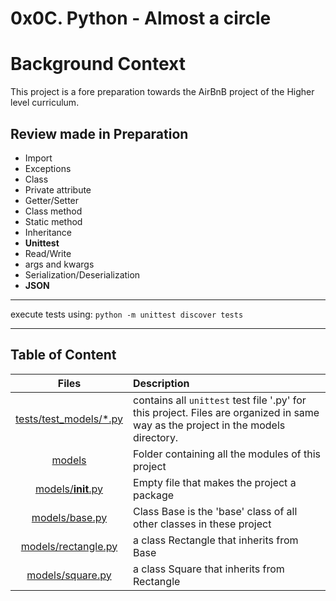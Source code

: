 # 0x0C. Python - Almost a circle

# Background Context
This project is a fore preparation towards the AirBnB project of the Higher level curriculum.

## Review made in Preparation
* Import
* Exceptions
* Class
* Private attribute
* Getter/Setter
* Class method
* Static method
* Inheritance
* **Unittest**
* Read/Write
* args and kwargs
* Serialization/Deserialization
* **JSON**
***
execute tests using: ``python -m unittest discover tests``
***

## Table of Content
| Files | Description |
|:-----:|:------------|
[tests/test_models/*.py](./tests/test_models/) | contains all ``unittest`` test file '.py' for this project. Files are organized in same way as the project in the models directory.
[models](./models) | Folder containing all the modules of this project
[models/__init__.py](./models/__init__.py) | Empty file that makes the project a package
[models/base.py](./models/base.py) | Class Base is the 'base' class of all other classes in these project
[models/rectangle.py](./models/rectangle.py) | a class Rectangle that inherits from Base
[models/square.py](./models/square.py) | a class Square that inherits from Rectangle
